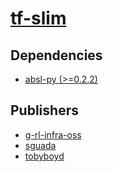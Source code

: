 # [tf-slim](https://pypi.org/project/tf-slim)

## Dependencies
- [absl-py (>=0.2.2)](packages/a/absl-py.md)



## Publishers
- [g-rl-infra-oss](https://pypi.org/user/g-rl-infra-oss)
- [sguada](https://pypi.org/user/sguada)
- [tobyboyd](https://pypi.org/user/tobyboyd)

